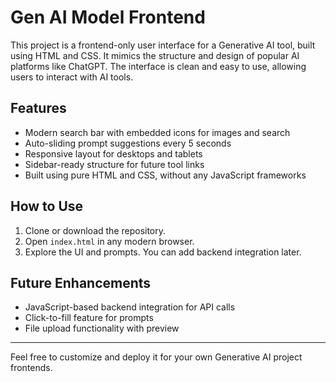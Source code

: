 # Gen AI Model Frontend

This project is a frontend-only user interface for a Generative AI tool, built using HTML and CSS. It mimics the structure and design of popular AI platforms like ChatGPT. The interface is clean and easy to use, allowing users to interact with AI tools.

## Features

- Modern search bar with embedded icons for images and search
- Auto-sliding prompt suggestions every 5 seconds
- Responsive layout for desktops and tablets
- Sidebar-ready structure for future tool links
- Built using pure HTML and CSS, without any JavaScript frameworks

## How to Use

1. Clone or download the repository.  
2. Open `index.html` in any modern browser.  
3. Explore the UI and prompts. You can add backend integration later.

## Future Enhancements

- JavaScript-based backend integration for API calls
- Click-to-fill feature for prompts
- File upload functionality with preview 

---

Feel free to customize and deploy it for your own Generative AI project frontends.
